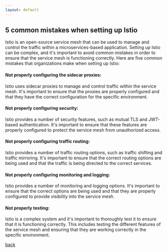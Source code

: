 ```yaml
---
layout: default
---
```


## 5 common mistakes when setting up Istio

Istio is an open-source service mesh that can be used to manage and control the traffic within a microservices-based application. Setting up Istio can be complex, and it's important to avoid common mistakes in order to ensure that the service mesh is functioning correctly. Here are five common mistakes that organizations make when setting up Istio:

#### Not properly configuring the sidecar proxies:
Istio uses sidecar proxies to manage and control traffic within the service mesh. It's important to ensure that the proxies are properly configured and that they have the correct configuration for the specific environment.

#### Not properly configuring security:
Istio provides a number of security features, such as mutual TLS and JWT-based authentication. It's important to ensure that these features are properly configured to protect the service mesh from unauthorized access.

#### Not properly configuring traffic routing:
Istio provides a number of traffic routing options, such as traffic shifting and traffic mirroring. It's important to ensure that the correct routing options are being used and that the traffic is being directed to the correct services.

#### Not properly configuring monitoring and logging:
Istio provides a number of monitoring and logging options. It's important to ensure that the correct options are being used and that they are properly configured to provide visibility into the service mesh.

#### Not properly testing:
Istio is a complex system and it's important to thoroughly test it to ensure that it is functioning correctly. This includes testing the different features of the service mesh and ensuring that they are working correctly in the specific environment.


[back](../)
